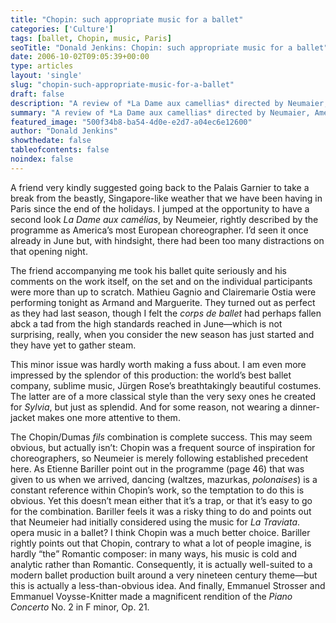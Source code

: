 ```yaml
---
title: "Chopin: such appropriate music for a ballet"
categories: ['Culture']
tags: [ballet, Chopin, music, Paris]
seoTitle: "Donald Jenkins: Chopin: such appropriate music for a ballet"
date: 2006-10-02T09:05:39+00:00
type: articles
layout: 'single'
slug: "chopin-such-appropriate-music-for-a-ballet"  
draft: false
description: "A review of *La Dame aux camellias* directed by Neumaier, Americas most European choreographer."
summary: "A review of *La Dame aux camellias* directed by Neumaier, Americas most European choreographer. A truly splendid production with the world’s best ballet company, sublime music, Jürgen Rose’s breathtakingly beautiful costumes. The music was superb, but Chopin was a frequent source of inspiration for choreographers, so Neumeier is merely following established precedent here."
featured_image: "500f34b8-ba54-4d0e-e2d7-a04ec6e12600"
author: "Donald Jenkins"
showthedate: false
tableofcontents: false
noindex: false
---
```


A friend very kindly suggested going back to the Palais Garnier to take a break from the beastly, Singapore-like weather that we have been having in Paris since the end of the holidays. I jumped at the opportunity to have a second look *La Dame aux camélias*, by Neumeier, rightly described by the programme as America’s most European choreographer. I’d seen it once already in June but, with hindsight, there had been too many distractions on that opening night.

The friend accompanying me took his ballet quite seriously and his comments on the work itself, on the set and on the individual participants were more than up to scratch. Mathieu Gagnio and Clairemarie Ostia were performing tonight as Armand and Marguerite. They turned out as perfect as they had last season, though I felt the *corps de ballet* had perhaps fallen abck a tad from the high standards reached in June—which is not surprising, really, when you consider the new season has just started and they have yet to gather steam.

This minor issue was hardly worth making a fuss about. I am even more impressed by the splendor of this production: the world’s best ballet company, sublime music, Jürgen Rose’s breathtakingly beautiful costumes. The latter are of a more classical style than the very sexy ones he created for _Sylvia_, but just as splendid. And for some reason, not wearing a dinner-jacket makes one more attentive to them.

The Chopin/Dumas *fils* combination is complete success. This may seem obvious, but actually isn’t: Chopin was a frequent source of inspiration for choreographers, so Neumeier is merely following established precedent here. As Etienne Bariller point out in the programme (page 46) that was given to us when we arrived, dancing (waltzes, mazurkas, *polonaises*) is a constant reference within Chopin’s work, so the temptation to do this is obvious. Yet this doesn’t mean either that it’s a trap, or that it’s easy to go for the combination. Bariller feels it was a risky thing to do and points out that Neumeier had initially considered using the music for _La Traviata_. opera music in a ballet? I think Chopin was a much better choice. Bariller rightly points out that Chopin, contrary to what a lot of people imagine, is hardly <q>the</q> Romantic composer: in many ways, his music is cold and analytic rather than Romantic. Consequently, it is actually well-suited to a modern ballet production built around a very nineteen century theme—but this is actually a less-than-obvious idea. And finally, Emmanuel Strosser and Emmanuel Voysse-Knitter made a magnificent rendition of the *Piano Concerto* No. 2 in F minor, Op. 21.